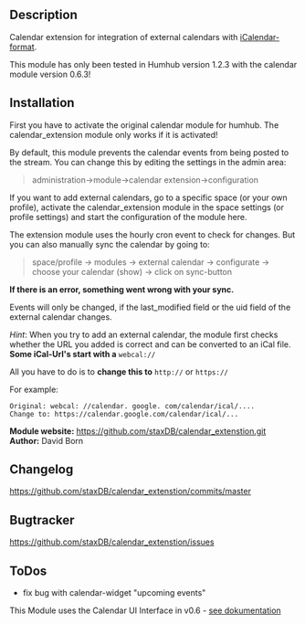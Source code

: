 ## Description
Calendar extension for integration of external calendars with [iCalendar-format](https://en.wikipedia.org/wiki/ICalendar).

This module has only been tested in Humhub version 1.2.3 with the calendar module version 0.6.3!

## Installation
First you have to activate the original calendar module for humhub.
The calendar_extension module only works if it is activated!

By default, this module prevents the calendar events from being posted to the stream. You can change this by editing the settings in the admin area:
> administration->module->calendar extension->configuration


If you want to add external calendars, go to a specific space (or your own profile), activate the calendar_extension module in the space settings (or profile settings) and start the configuration of the module here.

The extension module uses the hourly cron event to check for changes. But you can also manually sync the calendar by going to:

> space/profile -> modules -> external calendar -> configurate -> choose your calendar (show) -> click on sync-button


**If there is an error, something went wrong with your sync.**

Events will only be changed, if the last_modified field or the uid field of the external calendar changes.

*Hint*:
When you try to add an external calendar, the module first checks whether the URL you added is correct and can be converted to an iCal file.
**Some iCal-Url's start with a** `webcal://`

All you have to do is to **change this to**
`http://` or `https://`

For example:
```
Original: webcal: //calendar. google. com/calendar/ical/....
Change to: https://calendar.google.com/calendar/ical/...
```

__Module website:__ <https://github.com/staxDB/calendar_extenstion.git>    
__Author:__ David Born    

## Changelog

<https://github.com/staxDB/calendar_extenstion/commits/master>

## Bugtracker

<https://github.com/staxDB/calendar_extenstion/issues>

## ToDos
- fix bug with calendar-widget "upcoming events"


This Module uses the Calendar UI Interface in v0.6 - [see dokumentation](https://github.com/humhub/humhub-modules-calendar/blob/master/docs/interface.md)
